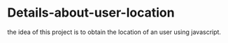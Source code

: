 # Details-about-user-location
the idea of this project is to obtain the location of an user using javascript.
